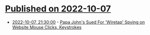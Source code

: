 # [Published on 2022-10-07](index.md)

* [2022-10-07, 21:30:00](https://yro.slashdot.org/story/22/10/07/1958222/papa-johns-sued-for-wiretap-spying-on-website-mouse-clicks-keystrokes?utm_source=rss1.0mainlinkanon&utm_medium=feed) - [Papa John's Sued For 'Wiretap' Spying on Website Mouse Clicks, Keystrokes](https://yro.slashdot.org/story/22/10/07/1958222/papa-johns-sued-for-wiretap-spying-on-website-mouse-clicks-keystrokes?utm_source=rss1.0mainlinkanon&utm_medium=feed)
